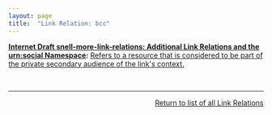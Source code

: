 ```yaml
---
layout: page
title:  "Link Relation: bcc"
---
```


**[Internet Draft snell-more-link-relations: Additional Link Relations and the urn:social Namespace](/specs/IETF/I-D/snell-more-link-relations "This specification defines a number of additional Link Relation Types that can used for a variety of purposes."):** [Refers to a resource that is considered to be part of the private secondary audience of the link's context.](http://tools.ietf.org/html/draft-snell-more-link-relations#section-3)

<br/>
<hr/>

<p style="text-align: right"><a href="../link-relations">Return to list of all Link Relations</a></p>